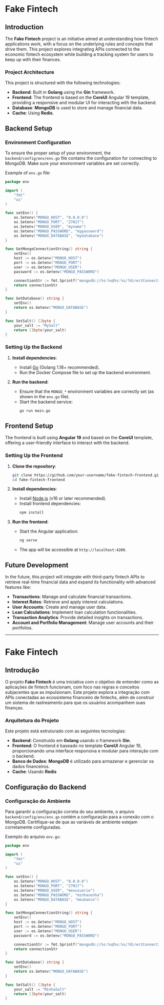 
# Fake Fintech

## Introduction

The **Fake Fintech** project is an initiative aimed at understanding how fintech applications work, with a focus on the underlying rules and concepts that drive them. This project explores integrating APIs connected to the economic fintech ecosystem while building a tracking system for users to keep up with their finances.

### Project Architecture

This project is structured with the following technologies:

- **Backend**: Built in **Golang** using the **Gin** framework.
- **Frontend**: The frontend is based on the **CoreUI** Angular 19 template, providing a responsive and modular UI for interacting with the backend.
- **Database**: **MongoDB** is used to store and manage financial data.
- **Cache**: Using **Redis**.

## Backend Setup

### Environment Configuration

To ensure the proper setup of your environment, the `backend/config/env/env.go` file contains the configuration for connecting to MongoDB. Make sure your environment variables are set correctly.

Example of `env.go` file:

```go
package env

import (
	"fmt"
	"os"
)

func setEnv() {
	os.Setenv("MONGO_HOST", "0.0.0.0")       
	os.Setenv("MONGO_PORT", "27017")           
	os.Setenv("MONGO_USER", "myname")             
	os.Setenv("MONGO_PASSWORD", "mypassword")      
	os.Setenv("MONGO_DATABASE", "mydatabase")
}

func GetMongoConnectionString() string {
	setEnv()
	host := os.Getenv("MONGO_HOST")
	port := os.Getenv("MONGO_PORT")
	user := os.Getenv("MONGO_USER")
	password := os.Getenv("MONGO_PASSWORD")

	connectionStr := fmt.Sprintf("mongodb://%s:%s@%s:%s/?directConnection=true&authSource=admin", user, password, host, port)
	return connectionStr
}

func GetDatabase() string {
	setEnv()
	return os.Getenv("MONGO_DATABASE")
}

func SetSalt() []byte {
	your_salt := "MySalt"
	return []byte(your_salt)
}
```

### Setting Up the Backend

1. **Install dependencies**:
   - Install [Go](https://golang.org/dl/) (Golang 1.18+ recommended).
   - Run the Docker Compose file to set up the backend environment.
   
2. **Run the backend**:
   - Ensure that the `MONGO_*` environment variables are correctly set (as shown in the `env.go` file).
   - Start the backend service:
     ```bash
     go run main.go
     ```

## Frontend Setup

The frontend is built using **Angular 19** and based on the **CoreUI** template, offering a user-friendly interface to interact with the backend.

### Setting Up the Frontend

1. **Clone the repository**:
   ```bash
   git clone https://github.com/your-username/fake-fintech-frontend.git
   cd fake-fintech-frontend
   ```

2. **Install dependencies**:
   - Install [Node.js](https://nodejs.org/en/download/) (v16 or later recommended).
   - Install frontend dependencies:
     ```bash
     npm install
     ```

3. **Run the frontend**:
   - Start the Angular application:
     ```bash
     ng serve
     ```

   - The app will be accessible at `http://localhost:4200`.

## Future Development

In the future, this project will integrate with third-party fintech APIs to retrieve real-time financial data and expand its functionality with advanced features like:

- **Transactions**: Manage and calculate financial transactions.
- **Interest Rates**: Retrieve and apply interest calculations.
- **User Accounts**: Create and manage user data.
- **Loan Calculations**: Implement loan calculation functionalities.
- **Transaction Analytics**: Provide detailed insights on transactions.
- **Account and Portfolio Management**: Manage user accounts and their portfolios.

---

# Fake Fintech

## Introdução

O projeto **Fake Fintech** é uma iniciativa com o objetivo de entender como as aplicações de fintech funcionam, com foco nas regras e conceitos subjacentes que as impulsionam. Este projeto explora a integração com APIs conectadas ao ecossistema financeiro de fintechs, além de construir um sistema de rastreamento para que os usuários acompanhem suas finanças.

### Arquitetura do Projeto

Este projeto está estruturado com as seguintes tecnologias:

- **Backend**: Construído em **Golang** usando o framework **Gin**.
- **Frontend**: O frontend é baseado no template **CoreUI** Angular 19, proporcionando uma interface responsiva e modular para interação com o backend.
- **Banco de Dados**: **MongoDB** é utilizado para armazenar e gerenciar os dados financeiros.
- **Cache**: Usando **Redis**

## Configuração do Backend

### Configuração do Ambiente

Para garantir a configuração correta do seu ambiente, o arquivo `backend/config/env/env.go` contém a configuração para a conexão com o MongoDB. Certifique-se de que as variáveis de ambiente estejam corretamente configuradas.

Exemplo do arquivo `env.go`:

```go
package env

import (
	"fmt"
	"os"
)

func setEnv() {
	os.Setenv("MONGO_HOST", "0.0.0.0")       
	os.Setenv("MONGO_PORT", "27017")          
	os.Setenv("MONGO_USER", "meuusuario")     
	os.Setenv("MONGO_PASSWORD", "minhasenha") 
	os.Setenv("MONGO_DATABASE", "meubanco")   
}

func GetMongoConnectionString() string {
	setEnv()
	host := os.Getenv("MONGO_HOST")
	port := os.Getenv("MONGO_PORT")
	user := os.Getenv("MONGO_USER")
	password := os.Getenv("MONGO_PASSWORD")

	connectionStr := fmt.Sprintf("mongodb://%s:%s@%s:%s/?directConnection=true&authSource=admin", user, password, host, port)
	return connectionStr
}

func GetDatabase() string {
	setEnv()
	return os.Getenv("MONGO_DATABASE")
}

func SetSalt() []byte {
	your_salt := "MinhaSalt"
	return []byte(your_salt)
}
